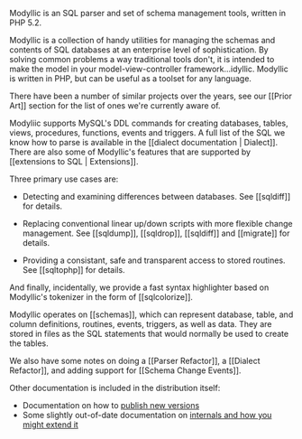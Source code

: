 Modyllic is an SQL parser and set of schema management tools, written in PHP 5.2.

Modyllic is a collection of handy utilities for managing the schemas
and contents of SQL databases at an enterprise level of
sophistication.  By solving common problems a way traditional tools
don't, it is intended to make the model in your model-view-controller
framework...idyllic.  Modyllic is written in PHP, but can be useful as
a toolset for any language.

There have been a number of similar projects over the years, see our [[Prior Art]]
section for the list of ones we're currently aware of.

Modyliic supports MySQL's DDL commands for creating databases,
tables, views, procedures, functions, events and triggers.  A full list of
the SQL we know how to parse is available in the
[[dialect documentation | Dialect]].  There are also some of Modyllic's
features that are supported by [[extensions to SQL | Extensions]].

Three primary use cases are:

* Detecting and examining differences between databases. See [[sqldiff]] for
  details.

* Replacing conventional linear up/down scripts with more flexible
  change management. See [[sqldump]], [[sqldrop]], [[sqldiff]] and
  [[migrate]] for details.

* Providing a consistant, safe and transparent access to stored routines.
  See [[sqltophp]] for details.

And finally, incidentally, we provide a fast syntax highlighter based on
Modyllic's tokenizer in the form of [[sqlcolorize]].

Modyllic operates on [[schemas]], which can represent database, table, and
column definitions, routines, events, triggers, as well as data.  They are
stored in files as the SQL statements that would normally be used to create
the tables.

We also have some notes on doing a [[Parser Refactor]], a
[[Dialect Refactor]], and adding support for [[Schema Change Events]].

Other documentation is included in the distribution itself:

* Documentation on how to [publish new versions](https://github.com/OnlineBuddies/Modyllic/blob/master/PUBLISHING.md)
* Some slightly out-of-date documentation on [internals and how you might extend it](https://github.com/OnlineBuddies/Modyllic/blob/master/HACKING.md)
